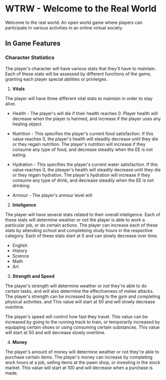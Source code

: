 # WTRW - Welcome to the Real World

Welcome to the real world: An open world game where players can participate in various activities in an online virtual society.

## In Game Features

### Character Statistics 

The player's character will have various stats that they'll have to maintain. Each of these stats will be assessed by different functions of the game, granting each player special abilities or privleiges.

1. **Vitals** 

The player will have three different vital stats to maintain in order to stay alive.

* Health - The player's will die if their health reaches 0. Player health will decrease when the player is harmed, and increase if the player uses any healing object.

* Nutrition - This specifies the player's current food satisfaction. If this value reaches 0, the player's health will steadily decrease until they die or they regain nutrition. The player's nutrition will increase if they consume any type of food, and decrease steadily when the EE is not eating.

* Hydration - This specifies the player's current water satisfaction. If this value reaches 0, the pleayer's health will steadily decrease until they die or they regain hydration. The player's hydration will increase if they consume any type of drink, and decrease steadily when the EE is not drinking.

* Armour - The player's armour level will

2. **Inteligence**

The player will have several stats related to their overall inteligence. Each of these stats will determine weather or not the player is able to work a particular job, or do certain actions. The player can increase each of these stats by attending school and completeing study hours in the respective category. Each of these stats start at 0 and can slowly decrease over time.

* English
* History
* Science
* Math 
* Art

3. **Strength and Speed** 

The player's strength will determine weather or not they're able to do certain tasks, and will also determine the effectiveness of melee attacks. The player's strength can be increased by going to the gym and completing physical activities. and This value will start at 50 and will slowly decrease overtime.

The player's speed will control how fast they travel. This value can be increased by going to the running track to train, or temporarily increased by equipping certain shoes or using consuming certain substances. This value will start at 50 and will decrease slowly overtime.

4. **Money**

The player's amount of money will determine weather or not they're able to purchase certain items. The player's money can increase by completing work hours at a job, selling items at the pawn shop, or investing in the stock market. This value will start at 100 and will decrease when a purchase is made. 
